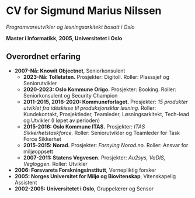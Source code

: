 # CV for Sigmund Marius Nilssen

_Programvareutvikler og løsningsarkitekt bosatt i Oslo_

**Master i Informatikk, 2005, Universitetet i Oslo** <br>

## Overordnet erfaring
 - **2007-Nå: Knowit Objectnet**, Seniorkonsulent
     - **2023-Nå: Tolletaten.** Prosjekter: Digitoll. Roller: Plasssjef og Seniorutvikler
     - **2020-2023: Oslo Kommune Origo.** Prosjekter: Booking. Roller: Seniorkonsulent og Security Champion
     - **2011-2015, 2016-2020: Kommuneforlaget.** Prosjekter: _15 produkter utviklet fra idéskisse til produksjonsklar løsning._ Roller: Kundekontakt, Prosjektleder, Teamleder, Løsningsarkitekt, Tech-lead og Utvikler (I løpet av perioden)
     - **2015-2016: Oslo Kommune ITAS.** Prosjekter: _ITAS Sikkerhetstaskforce._ Roller: Seniorutvikler og Teamleder for Task Force Sikkerhet
     - **2015-2015: Norad.** Prosjekter: _Fornying Norad.no._ Roller: Ansvar for miljøoppsett
     - **2007-2011: Statens Vegvesen.** Prosjekter: _Au2sys, VaDIS, Vegloggen._ Roller: Utvikler
 - **2006: Forsvarets Forskningsinstitutt**, Vernepliktig forsker
 - **2005: Norges Universitet for Miljø og Biovitenskap**, Vitenskapelig Assistent
 - **2002-2005: Universitetet i Oslo**, Gruppelærer og Sensor
